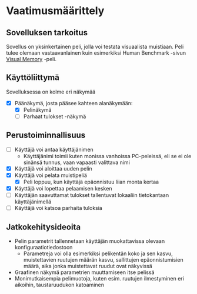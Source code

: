 # Vaatimusmäärittely

## Sovelluksen tarkoitus

Sovellus on yksinkertainen peli, jolla voi testata visuaalista muistiaan. Peli tulee olemaan vastaavanlainen kuin esimerkiksi Human Benchmark -sivun [Visual Memory](https://humanbenchmark.com/tests/memory) -peli.

## Käyttöliittymä

Sovelluksessa on kolme eri näkymää
- [x] Päänäkymä, josta pääsee kahteen alanäkymään:
  - [x] Pelinäkymä
  - [ ] Parhaat tulokset -näkymä

## Perustoiminnallisuus

- [ ] Käyttäjä voi antaa käyttäjänimen
  - Käyttäjänimi toimii kuten monissa vanhoissa PC-peleissä, eli se ei ole sinänsä tunnus, vaan vapaasti valittava nimi
- [x] Käyttäjä voi aloittaa uuden pelin
- [x] Käyttäjä voi pelata muistipeliä
  - [x] Peli loppuu, kun käyttäjä epäonnistuu liian monta kertaa
- [x] Käyttäjä voi lopettaa pelaamisen kesken
- [ ] Käyttäjän saavuttamat tulokset tallentuvat lokaaliin tietokantaan käyttäjänimellä
- [ ] Käyttäjä voi katsoa parhaita tuloksia
 
## Jatkokehitysideoita

- Pelin parametrit tallennetaan käyttäjän muokattavissa olevaan konfiguraatiotiedostoon
  - Parametreja voi olla esimerkiksi pelikentän koko ja sen kasvu, muistettavien ruutujen määrän kasvu, sallittujen epäonnistumisien määrä, aika jonka muistettavat ruudut ovat näkyvissä
- Graafinen näkymä parametrien muuttamiseen itse pelissä
- Monimutkaisempia pelimuotoja, kuten esim. ruutujen ilmestyminen eri aikoihin, taustaruudukon katoaminen

